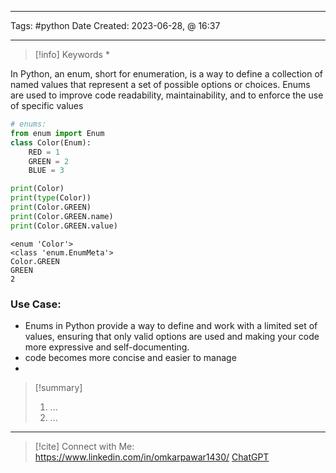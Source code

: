 ------------------------- 
Tags: #python 
Date Created:  2023-06-28, @ 16:37

---
>[!info] Keywords
>*

In Python, an enum, short for enumeration, is a way to define a collection of named values that represent a set of possible options or choices. Enums are used to improve code readability, maintainability, and to enforce the use of specific values


```python 
# enums:
from enum import Enum
class Color(Enum):
	RED = 1
	GREEN = 2
	BLUE = 3 

print(Color)
print(type(Color))
print(Color.GREEN)
print(Color.GREEN.name)
print(Color.GREEN.value)
```

```output
<enum 'Color'>
<class 'enum.EnumMeta'> 
Color.GREEN 
GREEN 
2
```

### Use Case: 
- Enums in Python provide a way to define and work with a limited set of values, ensuring that only valid options are used and making your code more expressive and self-documenting.
- code becomes more concise and easier to manage
- 

>[!summary] 
>1. ...
>2. ...

----
>[!cite]
> Connect with Me: https://www.linkedin.com/in/omkarpawar1430/
> [ChatGPT](https://chat.openai.com/)
> 
> 
